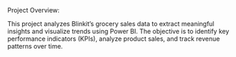 Project Overview:

This project analyzes Blinkit’s grocery sales data to extract meaningful insights and visualize trends using Power BI. The objective is to identify key performance indicators (KPIs), analyze product sales, and track revenue patterns over time.

